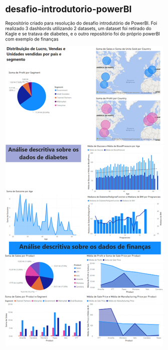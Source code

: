 # desafio-introdutorio-powerBI

Repositório criado para resolução do desafio introdutório de PowerBI. Foi realizado 3 dashbords utilizando 2 datasets, um dataset foi retirado do Kagle e se tratava de diabetes, e o outro repositório foi do próprio powerBI com exemplo de finanças

![Relatorio Interativo pagina 1](img/Pag1.png)
![Relatorio Interativo pagina 2](img/Pag2.png)
![Relatorio Interativo pagina 3](img/Pag3.png)
